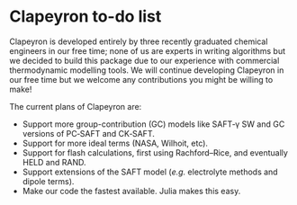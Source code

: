 # Clapeyron to-do list

Clapeyron is developed entirely by three recently graduated chemical engineers in our free time; none of us are experts in writing algorithms but we decided to build this package due to our experience with commercial thermodynamic modelling tools.
We will continue developing Clapeyron in our free time but we welcome any contributions you might be willing to make!

The current plans of Clapeyron are:

* Support more group-contribution (GC) models like SAFT‑γ SW and GC versions of PC‑SAFT and CK‑SAFT.
* Support for more ideal terms (NASA, Wilhoit, etc).
* Support for flash calculations, first using Rachford–Rice, and eventually HELD and RAND.
* Support extensions of the SAFT model (*e.g.* electrolyte methods and dipole terms).
* Make our code the fastest available.
  Julia makes this easy.
